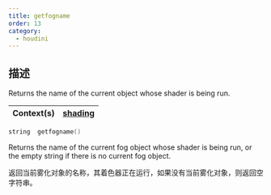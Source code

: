 ```yaml
---
title: getfogname
order: 13
category:
  - houdini
---
```

    
## 描述

Returns the name of the current object whose shader is being run.

| Context(s) | [shading](../contexts/shading.html) |
| ---------- | ----------------------------------- |

```c
string  getfogname()
```

Returns the name of the current fog object whose shader is being run, or the
empty string if there is no current fog object.

返回当前雾化对象的名称，其着色器正在运行，如果没有当前雾化对象，则返回空字符串。
